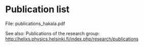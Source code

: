 # Publication list

File: publications_hakala.pdf

See also:
Publications of the research group: http://helixs.physics.helsinki.fi/index.php/research/publications
